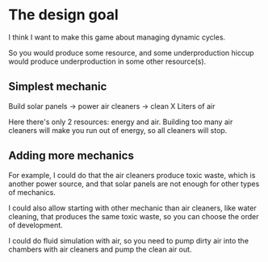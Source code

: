 # The design goal

I think I want to make this game about managing dynamic cycles.

So you would produce some resource, and some underproduction hiccup would produce underproduction in
some other resource(s).

## Simplest mechanic

Build solar panels -> power air cleaners -> clean X Liters of air

Here there's only 2 resources: energy and air. Building too many air cleaners will make you run out
of energy, so all cleaners will stop.

## Adding more mechanics

For example, I could do that the air cleaners produce toxic waste, which is another power source,
and that solar panels are not enough for other types of mechanics.

I could also allow starting with other mechanic than air cleaners, like water cleaning, that
produces the same toxic waste, so you can choose the order of development.

I could do fluid simulation with air, so you need to pump dirty air into the chambers with air
cleaners and pump the clean air out.
